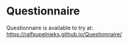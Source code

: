 # Questionnaire
Questionnaire is available to try at: https://ralfsupelnieks.github.io/Questionnaire/